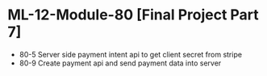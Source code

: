 # ML-12-Module-80 [Final Project Part 7]
* 80-5 Server side payment intent api to get client secret from stripe
* 80-9 Create payment api and send payment data into server

